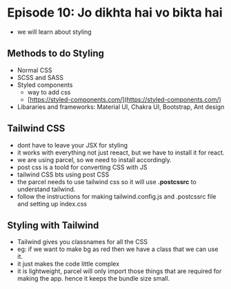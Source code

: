 # Episode 10: Jo dikhta hai vo bikta hai

- we will learn about styling

## Methods to do Styling

- Normal CSS
- SCSS and SASS
- Styled components
  - way to add css
  - [https://styled-components.com/](https://styled-components.com/)
- Libararies and frameworks: Material UI, Chakra UI, Bootstrap, Ant design

## Tailwind CSS

- dont have to leave your JSX for styling
- it works with everything not just reeact, but we have to install it for react.
- we are using parcel, so we need to install accordingly.
- post css is a toold for converting CSS with JS
- tailwind CSS bts using post CSS
- the parcel needs to use tailwind css so it will use **.postcssrc** to understand tailwind.
- follow the instructions for making tailwind.config.js and .postcssrc file and setting up index.css

## Styling with Tailwind

- Tailwind gives you classnames for all the CSS
- eg: if we  want to make bg as red then we have a class that we can use it.
- it just makes the code little complex
- it is lightweight, parcel will only import those things that are required for making the app. hence it keeps the bundle size small.







